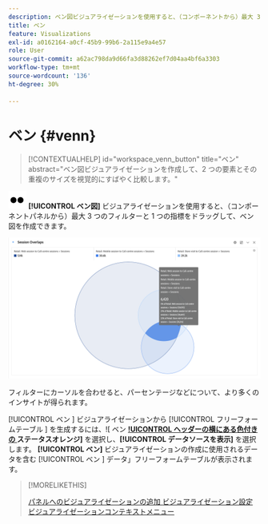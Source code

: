 ```yaml
---
description: ベン図ビジュアライゼーションを使用すると、（コンポーネントから）最大 3 フィルターおよび 1 つの指標をドラッグして、ベン図を作成できます。
title: ベン
feature: Visualizations
exl-id: a0162164-a0cf-45b9-99b6-2a115e9a4e57
role: User
source-git-commit: a62ac798da9d66fa3d88262ef7d04aa4bf6a3303
workflow-type: tm+mt
source-wordcount: '136'
ht-degree: 30%

---
```


# ベン {#venn}

<!-- markdownlint-disable MD034 -->

>[!CONTEXTUALHELP]
>id="workspace_venn_button"
>title="ベン"
>abstract="ベン図ビジュアライゼーションを作成して、2 つの要素とその重複のサイズを視覚的にすばやく比較します。"

<!-- markdownlint-enable MD034 -->


![ タイプ ](/help/assets/icons/TwoDots.svg) **[!UICONTROL ベン図]** ビジュアライゼーションを使用すると、（コンポーネントパネルから）最大 3 つのフィルターと 1 つの指標をドラッグして、ベン図を作成できます。

![3 つのフィルターを含むベン図ビジュアライゼーション。](assets/venn.png)

フィルターにカーソルを合わせると、パーセンテージなどについて、より多くのインサイトが得られます。

[!UICONTROL  ベン ] ビジュアライゼーションから [!UICONTROL  フリーフォームテーブル ] を生成するには、![ ベン **[!UICONTROL ヘッダーの横にある色付きの ](/help/assets/icons/StatusOrange.svg) ステータスオレンジ]** を選択し、**[!UICONTROL データソースを表示]** を選択します。 **[!UICONTROL ベン]** ビジュアライゼーションの作成に使用されるデータを含む [!UICONTROL  ベン ] データ」フリーフォームテーブルが表示されます。

<!--
To normalize the Venn diagram (take the size out of it), go select ![Setting](/help/assets/icons/Setting.svg) and select **[!UICONTROL Normalization]**.

![Visualization Settings option for Visualization type: Venn diagram.](assets/normalization.png)

-->

>[!MORELIKETHIS]
>
>[ パネルへのビジュアライゼーションの追加 ](/help/analysis-workspace/visualizations/freeform-analysis-visualizations.md#add-visualizations-to-a-panel)
>[ビジュアライゼーション設定 ](/help/analysis-workspace/visualizations/freeform-analysis-visualizations.md#settings)
>[ビジュアライゼーションコンテキストメニュー ](/help/analysis-workspace/visualizations/freeform-analysis-visualizations.md#context-menu)
>

